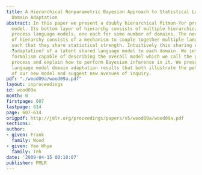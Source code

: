 ```yaml
---
title: A Hierarchical Nonparametric Bayesian Approach to Statistical Language Model
  Domain Adaptation
abstract: In this paper we present a doubly hierarchical Pitman-Yor process language
  model. Its bottom layer of hierarchy consists of multiple hierarchical Pitman-Yor
  process language models, one each for some number of domains. The novel top layer
  of hierarchy consists of a mechanism to couple together multiple language models
  such that they share statistical strength. Intuitively this sharing results in the
  ?adaptation? of a latent shared language model to each domain. We introduce a general
  formalism capable of describing the overall model which we call the graphical Pitman-Yor
  process and explain how to perform Bayesian inference in it. We present encouraging
  language model domain adaptation results that both illustrate the potential benefits
  of our new model and suggest new avenues of inquiry.
pdf: "./wood09a/wood09a.pdf"
layout: inproceedings
id: wood09a
month: 0
firstpage: 607
lastpage: 614
page: 607-614
origpdf: http://jmlr.org/proceedings/papers/v5/wood09a/wood09a.pdf
sections: 
author:
- given: Frank
  family: Wood
- given: Yee Whye
  family: Teh
date: '2009-04-15 00:10:07'
publisher: PMLR
---
```

